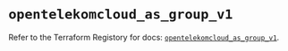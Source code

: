 # `opentelekomcloud_as_group_v1`

Refer to the Terraform Registory for docs: [`opentelekomcloud_as_group_v1`](https://www.terraform.io/docs/providers/opentelekomcloud/r/as_group_v1).
